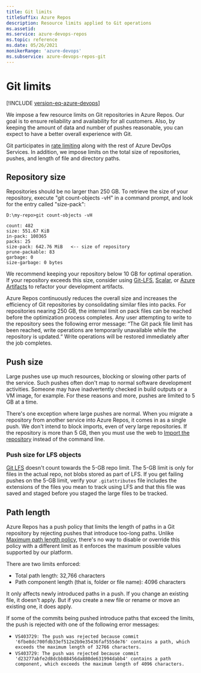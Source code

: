 ```yaml
---
title: Git limits
titleSuffix: Azure Repos
description: Resource limits applied to Git operations
ms.assetid: 
ms.service: azure-devops-repos
ms.topic: reference
ms.date: 05/26/2021
monikerRange: 'azure-devops'
ms.subservice: azure-devops-repos-git
---
```



# Git limits

[!INCLUDE [version-eq-azure-devops](../../includes/version-eq-azure-devops.md)]

We impose a few resource limits on Git repositories in Azure Repos.
Our goal is to ensure reliability and availability for all customers.
Also, by keeping the amount of data and number of pushes reasonable, you can expect to have a better overall experience with Git.

Git participates in [rate limiting](../../integrate/concepts/rate-limits.md) along with the rest of Azure DevOps Services.
In addition, we impose limits on the total size of repositories, pushes, and length of file and directory paths.

## Repository size

Repositories should be no larger than 250 GB. 
To retrieve the size of your repository, execute "git count-objects -vH" in a command prompt, and look for the entry called "size-pack":

```
D:\my-repo>git count-objects -vH

count: 482
size: 551.67 KiB
in-pack: 100365
packs: 25
size-pack: 642.76 MiB   <-- size of repository
prune-packable: 83
garbage: 0
size-garbage: 0 bytes
```

We recommend keeping your repository below 10 GB for optimal operation. 
If your repository exceeds this size, consider using [Git-LFS](manage-large-files.md), [Scalar](https://github.com/microsoft/Scalar), or [Azure Artifacts](../../artifacts/index.yml) to refactor your development artifacts.

Azure Repos continuously reduces the overall size and increases the efficiency of Git repositories by consolidating similar files into packs. 
For repositories nearing 250 GB, the internal limit on pack files can be reached before the optimization process completes.
Any user attempting to write to the repository sees the following error message: “The Git pack file limit has been reached, write operations are temporarily unavailable while the repository is updated.“ 
Write operations will be restored immediately after the job completes.

## Push size

Large pushes use up much resources, blocking or slowing other parts of the service.
Such pushes often don't map to normal software development activities.
Someone may have inadvertently checked in build outputs or a VM image, for example.
For these reasons and more, pushes are limited to 5 GB at a time.

There's one exception where large pushes are normal.
When you migrate a repository from another service into Azure Repos, it comes in as a single push.
We don't intend to block imports, even of very large repositories.
If the repository is more than 5 GB, then you must use the web to [Import the repository](import-git-repository.md) instead of the command line.

### Push size for LFS objects
[Git LFS](https://git-lfs.github.com/) doesn't count towards the 5-GB repo limit. The 5-GB limit is only for files in the actual repo, not blobs stored as part of LFS. If you get failing pushes on the 5-GB limit, verify your ````.gitattributes```` file includes the extensions of the files you mean to track using LFS and that this file was saved and staged before you staged the large files to be tracked.

## Path length

Azure Repos has a push policy that limits the length of paths in a Git repository by rejecting pushes that introduce too-long paths.
Unlike [Maximum path length policy](repository-settings.md#maximum-path-length-policy), there's no way to disable or override this policy with a different limit as it enforces the maximum possible values supported by our platform.

There are two limits enforced:
- Total path length: 32,766 characters
- Path component length (that is, folder or file name): 4096 characters

It only affects newly introduced paths in a push. If you change an existing file, it doesn't apply. But if you create a new file or rename or move an existing one, it does apply.

If some of the commits being pushed introduce paths that exceed the limits, the push is rejected with one of the following error messages:
- `VS403729: The push was rejected because commit '6fbe8dc700fdb33ef512e2b9e35436faf555de76' contains a path, which exceeds the maximum length of 32766 characters.`
- `VS403729: The push was rejected because commit 'd23277abfe2d8dcbb88456da880de631994dabb4' contains a path component, which exceeds the maximum length of 4096 characters.`
